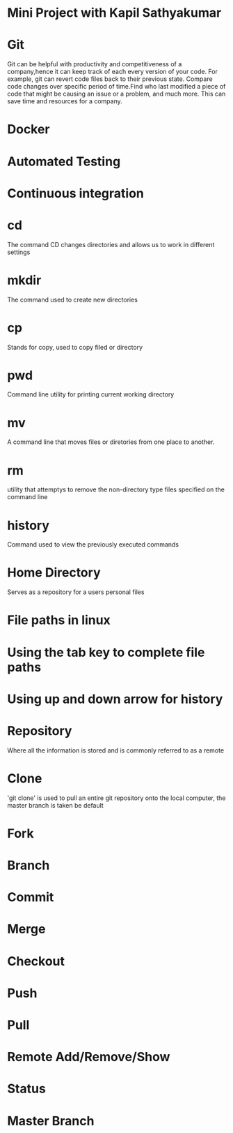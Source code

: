 # Mini Project with Kapil Sathyakumar
# Git
Git can be helpful with productivity and competitiveness of a company,hence it can keep track of each every version of your code. For example, git can revert
code files back to their previous state. Compare code changes over specific period of time.Find who last modified a piece of code that might be causing an issue or a problem, and much more. This can save time and resources for a company.   
# Docker
# Automated Testing
# Continuous integration

# cd
The command CD changes directories and allows us to work in different settings
# mkdir
The command used to create new directories
# cp
Stands for copy, used to copy filed or directory
# pwd
Command line utility for printing current working directory
# mv
A command line that moves files or diretories from one place to another.

# rm
utility that attemptys to remove the non-directory type files specified on the
command line
# history
Command used to view the previously executed commands
# Home Directory
Serves as a repository for a users personal files
# File paths in linux
# Using the tab key to complete file paths
# Using up and down arrow for history

# Repository
Where all the information is stored and is commonly referred to as a remote
# Clone
'git clone' is used to pull an entire git repository onto the local computer, the master branch is taken be default
# Fork
# Branch
# Commit
# Merge
# Checkout
# Push
# Pull
# Remote Add/Remove/Show
# Status
# Master Branch
